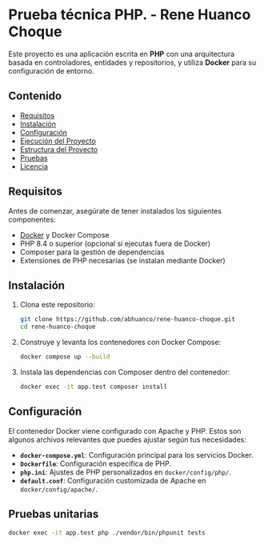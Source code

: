 # Prueba técnica PHP. - Rene Huanco Choque

Este proyecto es una aplicación escrita en **PHP** con una arquitectura basada en controladores, entidades y repositorios, y utiliza **Docker** para su configuración de entorno.

## Contenido

- [Requisitos](#requisitos)
- [Instalación](#instalación)
- [Configuración](#configuración)
- [Ejecución del Proyecto](#ejecución-del-proyecto)
- [Estructura del Proyecto](#estructura-del-proyecto)
- [Pruebas](#pruebas)
- [Licencia](#licencia)

## Requisitos

Antes de comenzar, asegúrate de tener instalados los siguientes componentes:

- [Docker](https://www.docker.com/) y Docker Compose
- PHP 8.4 o superior (opcional si ejecutas fuera de Docker)
- Composer para la gestión de dependencias
- Extensiones de PHP necesarias (se instalan mediante Docker)

## Instalación

1. Clona este repositorio:

   ``` bash
   git clone https://github.com/abhuanco/rene-huanco-choque.git
   cd rene-huanco-choque
   ```

2. Construye y levanta los contenedores con Docker Compose:

   ```bash
   docker compose up --build
   ```

3. Instala las dependencias con Composer dentro del contenedor:

   ```bash
   docker exec -it app.test composer install
   ```

## Configuración

El contenedor Docker viene configurado con Apache y PHP. Estos son algunos archivos relevantes que puedes ajustar según tus necesidades:

- **`docker-compose.yml`**: Configuración principal para los servicios Docker.
- **`Dockerfile`**: Configuración específica de PHP.
- **`php.ini`**: Ajustes de PHP personalizados en `docker/config/php/`.
- **`default.conf`**: Configuración customizada de Apache en `docker/config/apache/`.

## Pruebas unitarias
   ```bash
   docker exec -it app.test php ./vendor/bin/phpunit tests
   ```